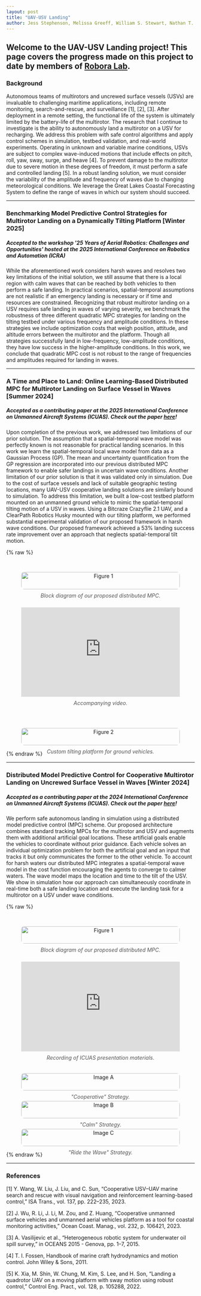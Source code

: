 ```yaml
---
layout: post
title: "UAV-USV Landing"
author: Jess Stephenson, Melissa Greeff, William S. Stewart, Nathan T. Duncan
---
```


Welcome to the UAV-USV Landing project! This page covers the progress made on this project to date by members of [Robora Lab](https://roboralab.com/).
---

### Background
Autonomous teams of multirotors and uncrewed surface vessels (USVs) are invaluable to challenging maritime applications, including remote monitoring, search-and-rescue, and surveillance [1], [2], [3]. After deployment in a remote setting, the functional life of the system is ultimately limited by the battery-life of the multirotor. The research that I continue to investigate is the ability to autonomously land a multirotor on a USV for recharging. We address this problem with safe control algorithms and apply control schemes in simulation, testbed validation, and real-world experiments.
Operating in unknown and variable marine conditions, USVs are subject to complex wave-induced motions that include effects on pitch, roll, yaw, sway, surge, and heave [4]. To prevent damage to the multirotor due to severe motion in these degrees of freedom, it must perform a safe and controlled landing [5]. In a robust landing solution, we must consider the variability of the amplitude and frequency of waves due to changing meteorological conditions. We leverage the Great Lakes Coastal Forecasting System to define the range of waves in which our system should succeed.

---

### Benchmarking Model Predictive Control Strategies for Multirotor Landing on a Dynamically Tilting Platform [Winter 2025]
##### Accepted to the workshop '25 Years of Aerial Robotics: Challenges and Opportunities' hosted at the 2025 International Conference on Robotics and Automation (ICRA)

While the aforementioned work considers harsh waves and resolves two key limitations of the initial solution, we still assume that there is a local region with calm waves that can be reached by both vehicles to then perform a safe landing. In practical scenarios, spatial-temporal assumptions are not realistic if an emergency landing is necessary or if time and resources are constrained. Recognizing that robust multirotor landing on a USV requires safe landing in waves of varying severity, we benchmark the robustness of three different quadratic MPC strategies for landing on the tilting testbed under various frequency and amplitude conditions. In these strategies we include optimization costs that weigh position, attitude, and altitude errors between the multirotor and the platform. Though all strategies successfully land in low-frequency, low-amplitude conditions, they have low success in the higher-amplitude conditions. In this work, we conclude that quadratic MPC cost is not robust to the range of frequencies and amplitudes required for landing in waves.

---
### A Time and Place to Land: Online Learning-Based Distributed MPC for Multirotor Landing on Surface Vessel in Waves [Summer 2024]
##### Accepted as a contributing paper at the 2025 International Conference on Unmanned Aircraft Systems (ICUAS). Check out the paper [here](https://arxiv.org/abs/2410.21674)!
Upon completion of the previous work, we addressed two limitations of our prior solution. The assumption that a spatial-temporal wave model was perfectly known is not reasonable for practical landing scenarios. In this work we learn the spatial-temporal local wave model from data as a Gaussian Process (GP). The mean and uncertainty quantification from the GP regression are incorporated into our previous distributed MPC framework to enable safer landings in uncertain wave conditions. Another limitation of our prior solution is that it was validated only in simulation. Due to the cost of surface vessels and lack of suitable geographic testing locations, many UAV-USV cooperative landing solutions are similarly bound to simulation. To address this limitation, we built a low-cost testbed platform mounted on an unmanned ground vehicle to mimic the spatial-temporal tilting motion of a USV in waves. Using a Bitcraze Crazyflie 2.1 UAV, and a ClearPath Robotics Husky mounted with our tilting platform, we performed substantial experimental validation of our proposed framework in harsh wave conditions. Our proposed framework achieved a 53% landing success rate improvement over an approach that neglects spatial-temporal tilt motion.

{% raw %}
<!-- Top Row: Image + Video Side by Side -->
<div style="display: flex; flex-wrap: wrap; justify-content: space-between; gap: 20px; margin-bottom: 30px; margin-top: 30px;">

  <!-- Figure 1 Image -->
  <figure style="flex: 1; min-width: 300px; text-align: center;">
    <img src="assets/f6.png" alt="Figure 1" style="width: 100%; max-width: 100%; border-radius: 8px;">
    <figcaption style="margin-top: 8px; font-style: italic; color: #555;">
      Block diagram of our proposed distributed MPC.
    </figcaption>
  </figure>

  <!-- Embedded YouTube Video -->
  <figure style="flex: 1; min-width: 300px; text-align: center;">
    <div style="position: relative; padding-bottom: 56.25%; height: 0; overflow: hidden;">
      <iframe src="https://www.youtube.com/embed/g4cCmE9Rgxs"
              style="position: absolute; top: 0; left: 0; width: 100%; height: 100%;"
              frameborder="0"
              allowfullscreen>
      </iframe>
    </div>
    <figcaption style="margin-top: 8px; font-style: italic; color: #555;">
      Accompanying video.
    </figcaption>
  </figure>

</div>

<!-- Second Row: 3 Figure 1 Images Side-by-Side -->
<div style="display: flex; flex-wrap: wrap; justify-content: space-between;">

<figure style="flex: 1; min-width: 250px; text-align: center;">
  <img src="assets/f5.png" alt="Figure 2" style="width: 100%; border-radius: 8px;">
  <figcaption style="margin-top: 8px; font-style: italic; color: #555;">
    Custom tilting platform for ground vehicles.
  </figcaption>
</figure>

</div>
{% endraw %}

---
### Distributed Model Predictive Control for Cooperative Multirotor Landing on Uncrewed Surface Vessel in Waves [Winter 2024]
##### Accepted as a contributing paper at the 2024 International Conference on Unmanned Aircraft Systems (ICUAS). Check out the paper [here](https://ieeexplore.ieee.org/document/10557042)!
We perform safe autonomous landing in simulation using a distributed model predictive control (MPC) scheme. Our proposed architecture combines standard tracking MPCs for the multirotor and USV and augments them with additional artificial goal locations. These artificial goals enable the vehicles to coordinate without prior guidance. Each vehicle solves an individual optimization problem for both the artificial goal and an input that tracks it but only communicates the former to the other vehicle. To account for harsh waters our distributed MPC integrates a spatial-temporal wave model in the cost function encouraging the agents to converge to calmer waters. The wave model maps the location and time to the tilt of the USV. We show in simulation how our approach can simultaneously coordinate in real-time both a safe landing location and execute the landing task for a multirotor on a USV under wave conditions.


{% raw %}
<!-- Top Row: Image + Video Side by Side -->
<div style="display: flex; flex-wrap: wrap; justify-content: space-between; gap: 20px; margin-bottom: 5px; margin-top: 30px;">

  <!-- Figure 1 Image -->
  <figure style="flex: 1; min-width: 300px; text-align: center;">
    <img src="assets/f1_1.png" alt="Figure 1" style="width: 100%; max-width: 100%; border-radius: 8px;">
    <figcaption style="margin-top: 8px; font-style: italic; color: #555;">
      Block diagram of our proposed distributed MPC.
    </figcaption>
  </figure>

  <!-- Embedded YouTube Video -->
  <figure style="flex: 1; min-width: 300px; text-align: center;">
    <div style="position: relative; padding-bottom: 56.25%; height: 0; overflow: hidden;">
      <iframe src="https://www.youtube.com/embed/nBaHKCH9xOY"
              style="position: absolute; top: 0; left: 0; width: 100%; height: 100%;"
              frameborder="0"
              allowfullscreen>
      </iframe>
    </div>
    <figcaption style="margin-top: 8px; font-style: italic; color: #555;">
      Recording of ICUAS presentation materials.
    </figcaption>
  </figure>

</div>

<!-- Second Row: 3 Figure 1 Images Side-by-Side -->
<div style="display: flex; flex-wrap: wrap; justify-content: space-between;">

  <figure style="flex: 1; min-width: 250px; text-align: center;">
    <img src="assets/f2_1.png" alt="Image A" style="width: 100%; border-radius: 8px;">
    <figcaption style="margin-top: 8px; font-style: italic; color: #555;">
      "Cooperative" Strategy.
    </figcaption>
  </figure>

  <figure style="flex: 1; min-width: 250px; text-align: center;">
    <img src="assets/f3.png" alt="Image B" style="width: 100%; border-radius: 8px;">
    <figcaption style="margin-top: 8px; font-style: italic; color: #555;">
      "Calm" Strategy.
    </figcaption>
  </figure>

  <figure style="flex: 1; min-width: 250px; text-align: center;">
    <img src="assets/f4_1.png" alt="Image C" style="width: 100%; border-radius: 8px;">
    <figcaption style="margin-top: 8px; font-style: italic; color: #555;">
      "Ride the Wave" Strategy.
    </figcaption>
  </figure>

</div>
{% endraw %}

---
### References
[1]	Y. Wang, W. Liu, J. Liu, and C. Sun, “Cooperative USV–UAV marine search and rescue with visual navigation and reinforcement learning-based control,” ISA Trans., vol. 137, pp. 222–235, 2023.

[2]	J. Wu, R. Li, J. Li, M. Zou, and Z. Huang, “Cooperative unmanned surface vehicles and unmanned aerial vehicles platform as a tool for coastal monitoring activities,” Ocean Coast. Manag., vol. 232, p. 106421, 2023.

[3]	A. Vasilijevic et al., “Heterogeneous robotic system for underwater oil spill survey,” in OCEANS 2015 - Genova, pp. 1–7, 2015.

[4]	T. I. Fossen, Handbook of marine craft hydrodynamics and motion control. John Wiley & Sons, 2011.

[5]	K. Xia, M. Shin, W. Chung, M. Kim, S. Lee, and H. Son, “Landing a quadrotor UAV on a moving platform with sway motion using robust control,” Control Eng. Pract., vol. 128, p. 105288, 2022.
